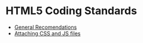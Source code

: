 HTML5 Coding Standards
=====================

- [General Recomendations](GeneralRecomendations.md)
- [Attaching CSS and JS files](Links.md)
